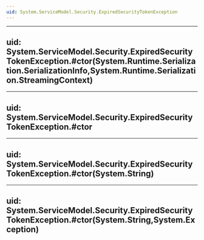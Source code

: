 ```yaml
---
uid: System.ServiceModel.Security.ExpiredSecurityTokenException
---
```


---
uid: System.ServiceModel.Security.ExpiredSecurityTokenException.#ctor(System.Runtime.Serialization.SerializationInfo,System.Runtime.Serialization.StreamingContext)
---

---
uid: System.ServiceModel.Security.ExpiredSecurityTokenException.#ctor
---

---
uid: System.ServiceModel.Security.ExpiredSecurityTokenException.#ctor(System.String)
---

---
uid: System.ServiceModel.Security.ExpiredSecurityTokenException.#ctor(System.String,System.Exception)
---
